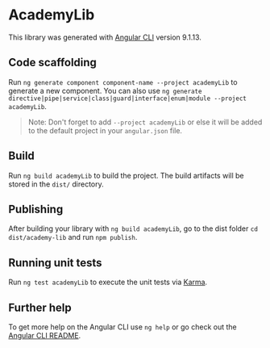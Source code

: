# AcademyLib

This library was generated with [Angular CLI](https://github.com/angular/angular-cli) version 9.1.13.

## Code scaffolding

Run `ng generate component component-name --project academyLib` to generate a new component. You can also use `ng generate directive|pipe|service|class|guard|interface|enum|module --project academyLib`.
> Note: Don't forget to add `--project academyLib` or else it will be added to the default project in your `angular.json` file. 

## Build

Run `ng build academyLib` to build the project. The build artifacts will be stored in the `dist/` directory.

## Publishing

After building your library with `ng build academyLib`, go to the dist folder `cd dist/academy-lib` and run `npm publish`.

## Running unit tests

Run `ng test academyLib` to execute the unit tests via [Karma](https://karma-runner.github.io).

## Further help

To get more help on the Angular CLI use `ng help` or go check out the [Angular CLI README](https://github.com/angular/angular-cli/blob/master/README.md).
